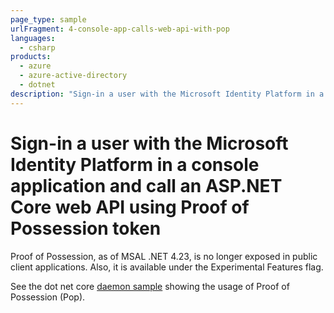 ```yaml
---
page_type: sample
urlFragment: 4-console-app-calls-web-api-with-pop
languages:
  - csharp  
products:
  - azure
  - azure-active-directory  
  - dotnet
description: "Sign-in a user with the Microsoft Identity Platform in a console application and call an ASP.NET Core web API using Proof of Possession token"
---
```

# Sign-in a user with the Microsoft Identity Platform in a console application and call an ASP.NET Core web API using Proof of Possession token

Proof of Possession, as of MSAL .NET 4.23, is no longer exposed in public client applications. Also, it is available under the Experimental Features flag.

See the dot net core [daemon sample](https://github.com/Azure-Samples/active-directory-dotnetcore-daemon-v2/tree/master/4-Call-OwnApi-Pop) showing the usage of Proof of Possession (Pop).